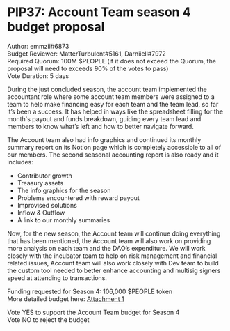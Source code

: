# PIP37: Account Team season 4 budget proposal

Author: emmzii#6873  
Budget Reviewer: MatterTurbulent#5161, Darniiell#7972  
Required Quorum: 100M $PEOPLE (if it does not exceed the Quorum, the proposal will need to exceeds 90% of the votes to pass)  
Vote Duration: 5 days

During the just concluded season, the account team implemented the accountant role where some account team members were assigned to a team to help make financing easy for each team and the team lead, so far it’s been a success. It has helped in ways like the spreadsheet filling for the month's payout and funds breakdown, guiding every team lead and members to know what’s left and how to better navigate forward.

The Account team also had info graphics and continued its monthly summary report on its Notion page which is completely accessible to all of our members. The second seasonal accounting report is also ready and it includes:

- Contributor growth
- Treasury assets
- The info graphics for the season
- Problems encountered with reward payout
- Improvised solutions
- Inflow & Outflow
- A link to our monthly summaries

Now, for the new season, the Account team will continue doing everything that has been mentioned, the Account team will also work on providing more analysis on each team and the DAO’s expenditure. We will work closely with the incubator team to help on risk management and financial related issues, Account team will also work closely with Dev team to build the custom tool needed to better enhance accounting and multisig signers speed at attending to transactions.

Funding requested for Season 4: 106,000 $PEOPLE token  
More detailed budget here:
[Attachment 1](./PIP37-attachment1.pdf)

Vote YES to support the Account Team budget for Season 4  
Vote NO to reject the budget
